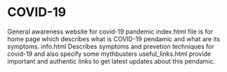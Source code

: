 # COVID-19
General awareness website for covid-19 pandemic
index.html file is for home page which describes what is COVID-19 pendamic and what are its symptoms.
info.html Describes symptoms and prevetion techniques for covid-19 and also specify some mythbusters
useful_links.html provide important and authentic links to get latest updates about this pendamic.
